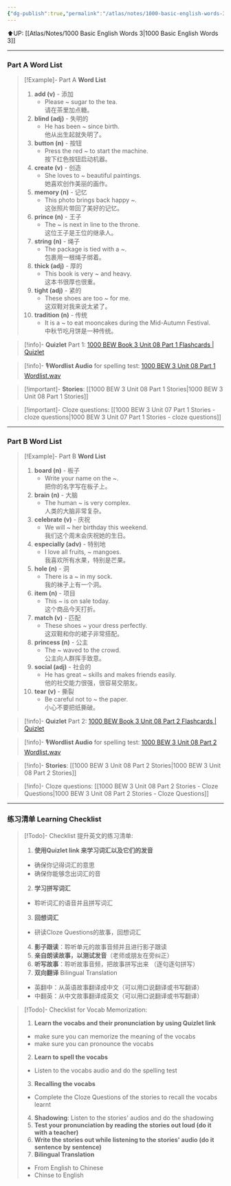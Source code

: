 ```yaml
---
{"dg-publish":true,"permalink":"/atlas/notes/1000-basic-english-words-3-unit-08/"}
---
```


⬆️UP: [[Atlas/Notes/1000 Basic English Words 3\|1000 Basic English Words 3]]

---
### Part A Word List

> [!Example]- Part A **Word List**
> 1. **add (v)** - 添加
>     - Please ~ sugar to the tea.  
>         请在茶里加点糖。
> 2. **blind (adj)** - 失明的
>     - He has been ~ since birth.  
>         他从出生起就失明了。
> 3. **button (n)** - 按钮
>     - Press the red ~ to start the machine.  
>         按下红色按钮启动机器。
> 4. **create (v)** - 创造
>     - She loves to ~ beautiful paintings.  
>         她喜欢创作美丽的画作。
> 5. **memory (n)** - 记忆
>     - This photo brings back happy ~.  
>         这张照片带回了美好的记忆。
> 6. **prince (n)** - 王子
>     - The ~ is next in line to the throne.  
>         这位王子是王位的继承人。
> 7. **string (n)** - 绳子
>     - The package is tied with a ~.  
>         包裹用一根绳子绑着。
> 8. **thick (adj)** - 厚的
>     - This book is very ~ and heavy.  
>         这本书很厚也很重。
> 9. **tight (adj)** - 紧的
>     - These shoes are too ~ for me.  
>         这双鞋对我来说太紧了。
> 10. **tradition (n)** - 传统
>     - It is a ~ to eat mooncakes during the Mid-Autumn Festival.  
>         中秋节吃月饼是一种传统。


> [!info]- **Quizlet** Part 1: [1000 BEW Book 3 Unit 08 Part 1 Flashcards | Quizlet](https://quizlet.com/my/1060407731/1000-bew-book-3-unit-08-part-1-flash-cards/?i=1vbzw5&x=1jqt)

> [!info]- 🎙️**Wordlist Audio** for spelling test: [1000 BEW 3 Unit 08 Part 1 Wordlist.wav]()

> [!important]- **Stories**: [[1000 BEW 3 Unit 08 Part 1 Stories\|1000 BEW 3 Unit 08 Part 1 Stories]]

> [!important]- Cloze questions: [[1000 BEW 3 Unit 07 Part 1 Stories - cloze questions\|1000 BEW 3 Unit 07 Part 1 Stories - cloze questions]]

---
### Part B Word List

> [!Example]- Part B **Word List**
> 1. **board (n)** - 板子
>     - Write your name on the ~.  
>         把你的名字写在板子上。
> 2. **brain (n)** - 大脑
>     - The human ~ is very complex.  
>         人类的大脑非常复杂。
> 3. **celebrate (v)** - 庆祝
>     - We will ~ her birthday this weekend.  
>         我们这个周末会庆祝她的生日。
> 4. **especially (adv)** - 特别地
>     - I love all fruits, ~ mangoes.  
>         我喜欢所有水果，特别是芒果。
> 5. **hole (n)** - 洞
>     - There is a ~ in my sock.  
>         我的袜子上有一个洞。
> 6. **item (n)** - 项目
>     - This ~ is on sale today.  
>         这个商品今天打折。
> 7. **match (v)** - 匹配
>     - These shoes ~ your dress perfectly.  
>         这双鞋和你的裙子非常搭配。
> 8. **princess (n)** - 公主
>     - The ~ waved to the crowd.  
>         公主向人群挥手致意。
> 9. **social (adj)** - 社会的
>     - He has great ~ skills and makes friends easily.  
>         他的社交能力很强，很容易交朋友。
> 10. **tear (v)** - 撕裂
>     - Be careful not to ~ the paper.  
>         小心不要把纸撕破。

> [!info]- **Quizlet** Part 2: [1000 BEW Book 3 Unit 08 Part 2 Flashcards | Quizlet](https://quizlet.com/my/1060407930/1000-bew-book-3-unit-08-part-2-flash-cards/?i=1vbzw5&x=1jqt)

> [!info]- 🎙️**Wordlist Audio** for spelling test: [1000 BEW 3 Unit 08 Part 2 Wordlist.wav]()

> [!info]- **Stories**: [[1000 BEW 3 Unit 08 Part 2 Stories\|1000 BEW 3 Unit 08 Part 2 Stories]]

> [!info]- Cloze questions: [[1000 BEW 3 Unit 08 Part 2 Stories - Cloze Questions\|1000 BEW 3 Unit 08 Part 2 Stories - Cloze Questions]]

---
### 练习清单 Learning Checklist

> [!Todo]- Checklist 提升英文的练习清单:
> 1. **使用Quizlet link 来学习词汇以及它们的发音** 
>	- 确保你记得词汇的意思 
>	- 确保你能够念出词汇的音 
> 2. **学习拼写词汇** 
>	- 聆听词汇的语音并且拼写词汇 
> 3. **回想词汇**
>	- 研读Cloze Questions的故事，回想词汇 
> 4. **影子跟读**：聆听单元的故事音频并且进行影子跟读 
> 5. **亲自朗读故事，以测试发音**（老师或朋友在旁纠正）
> 6. **听写故事**：聆听故事音频，把故事拼写出来 （逐句逐句拼写）
> 7. **双向翻译** Bilingual Translation 
>	- 英翻中：从英语故事翻译成中文（可以用口说翻译或书写翻译）
>	- 中翻英：从中文故事翻译成英文（可以用口说翻译或书写翻译）

> [!Todo]- Checklist for Vocab Memorization:
> 
> 1. **Learn the vocabs and their pronunciation by using Quizlet link**
>	- make sure you can memorize the meaning of the vocabs
>	- make sure you can pronounce the vocabs
> 2. **Learn to spell the vocabs**
>	- Listen to the vocabs audio and do the spelling test
> 3. **Recalling the vocabs**
>	- Complete the Cloze Questions of the stories to recall the vocabs learnt
> 4. **Shadowing**: Listen to the stories' audios and do the shadowing
> 5. **Test your pronunciation by reading the stories out loud (do it with a teacher)**
> 6. **Write the stories out while listening to the stories' audio (do it sentence by sentence)**
> 7. **Bilingual Translation** 
> 	- From English to Chinese
> 	- Chinse to English


